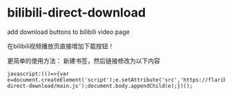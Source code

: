 # bilibili-direct-download
add download buttons to bilibili video page

在bilibili视频播放页直接增加下载按钮！

更简单的使用方法：
新建书签，然后链接修改为以下内容
```
javascript:(()=>{var e=document.createElement('script');e.setAttribute('src','https://flaribbit.github.io/bilibili-direct-download/main.js');document.body.appendChild(e);})();
```